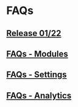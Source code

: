 # FAQs

## [Release 01/22](22-01-release.md)

## [FAQs - Modules](modules/modules.md)

## [FAQs - Settings](settings/settings.md)

## [FAQs - Analytics](analytics/analytics.md)

